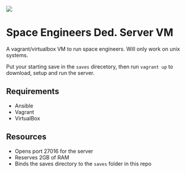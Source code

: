 ![](https://www.spaceengineersgame.com/uploads/2/1/9/6/21961362/2183352_orig.jpg)

# Space Engineers Ded. Server VM

A vagrant/virtualbox VM to run space engineers.
Will only work on unix systems.

Put your starting save in the `saves` direcetory, then run `vagrant up` to download, setup and run the server.

## Requirements

- Ansible
- Vagrant
- VirtualBox

## Resources

- Opens port 27016 for the server
- Reserves 2GB of RAM
- Binds the saves directory to the `saves` folder in this repo

